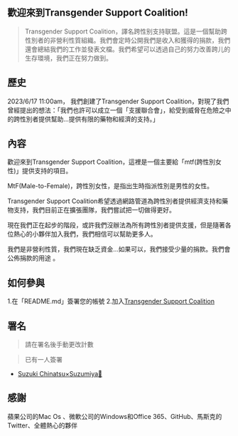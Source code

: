 ## 歡迎來到Transgender Support Coalition!
> Transgender Support Coalition，譯名跨性别支持联盟。這是一個幫助跨性別者的非營利性質組織。我們會定時公開我們是收入和獲得的捐款，我們還會總結我們的工作並發表文檔。我們希望可以透過自己的努力改善跨儿的生存環境，我們正在努力做到。

## 歷史
2023/6/17 11:00am， 我們創建了Transgender Support Coalition，對現了我們曾經提出的想法：「我們也許可以成立一個「支援聯合會」，給受到威脅在危險之中的跨性別者提供幫助…提供有限的藥物和經濟的支持。」

## 內容

歡迎來到Transgender Support Coalition，這裡是一個主要給「mtf(跨性別女性)」提供支持的項目。

MtF(Male-to-Female)，跨性別女性，是指出生時指派性別是男性的女性。

Transgender Support Coalition希望透過網路管道為跨性別者提供經濟支持和藥物支持，我們目前正在擴張團隊，我們嘗試把一切做得更好。

現在我們正在起步的階段，或許我們沒辦法為所有跨性別者提供支援，但是隨著各位熱心的小夥伴加入我們，我們相信可以幫助更多人。

我們是非營利性質，我們現在缺乏資金...如果可以，我們接受少量的捐款。我們會公佈捐款的用途 。

## 如何參與

1.在「README.md」簽署您的帳號
2.加入[Transgender Support Coalition](https://teams.microsoft.com/l/team/19%3aWhMZPifPGC5HlB9r9nWlXZpDEbwpc5pfKc6X1r9tvlw1%40thread.tacv2/conversations?groupId=f64bafd1-3287-423a-bba3-c4e0c49166e6&tenantId=24840ee3-aa68-4f59-98b6-5edd2e160375)

## 署名

> 請在署名後手動更改計數

> 已有一人簽署

- [Suzuki Chinatsu×Suzumiya🍥](https://github.com/ChinatsuSuzuki6)

## 感謝

蘋果公司的Mac Os 、微軟公司的Windows和Office 365、GitHub、馬斯克的Twitter、全體熱心的夥伴
